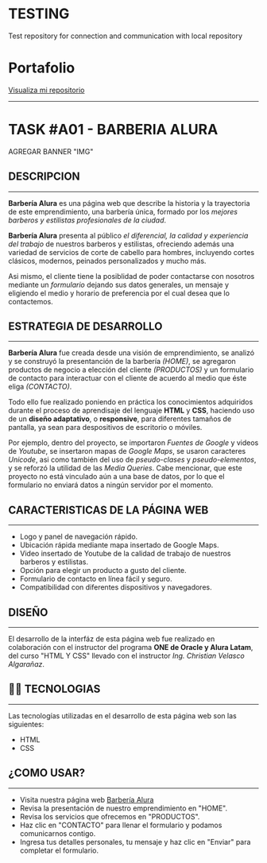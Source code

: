 # TESTING
Test repository for connection and communication with local repository

# Portafolio
[Visualiza mi repositorio](https://isteve31.github.io/testRepository/)

---
# TASK #A01 - BARBERIA ALURA

AGREGAR BANNER "IMG"

## DESCRIPCION
---
**Barbería Alura** es una página web que describe la historia y la trayectoria de este emprendimiento, una barbería única, formado por los *mejores barberos y estilistas profesionales de la ciudad*.
    
**Barbería Alura** presenta al público *el diferencial, la calidad y experiencia del trabajo* de nuestros barberos y estilistas, ofreciendo además una variedad de servicios de corte de cabello para hombres, incluyendo cortes clásicos, modernos, peinados personalizados y mucho más.
    
Asi mismo, el cliente tiene la posiblidad de poder contactarse con nosotros mediante un *formulario* dejando sus datos generales, un mensaje y eligiendo el medio y horario de preferencia por el cual desea que lo contactemos.

## ESTRATEGIA DE DESARROLLO
---
**Barbería Alura** fue creada desde una visión de emprendimiento, se analizó y se construyó la presentanción de la barbería *(HOME)*, se agregaron productos
de negocio a elección del cliente *(PRODUCTOS)* y un formulario de contacto para interactuar con el cliente de acuerdo al medio que éste eliga *(CONTACTO)*.

Todo ello fue realizado poniendo en práctica los conocimientos adquiridos durante el proceso de aprendisaje del lenguaje **HTML** y **CSS**, haciendo uso
de un **diseño adaptativo**, o **responsive**, para diferentes tamaños de pantalla, ya sean para despositivos de escritorio o móviles.

Por ejemplo, dentro del proyecto, se importaron *Fuentes de Google* y videos de *Youtube*, se insertaron mapas de *Google Maps*, se usaron caracteres *Unicode*, asi como también del uso de *pseudo-clases* y *pseudo-elementos*, y se reforzó la utilidad de las *Media Queries*.
Cabe mencionar, que este proyecto no está vinculado aún a una base de datos, por lo que el formulario no enviará datos a ningún servidor por el momento.

## CARACTERISTICAS DE LA PÁGINA WEB
---
- Logo y panel de navegación rápido.
- Ubicación rápida mediante mapa insertado de Google Maps.
- Video insertado de Youtube de la calidad de trabajo de nuestros barberos y estilistas.
- Opción para elegir un producto a gusto del cliente.
- Formulario de contacto en línea fácil y seguro.
- Compatibilidad con diferentes dispositivos y navegadores.

## DISEÑO
---
El desarrollo de la interfáz de esta página web fue realizado en colaboración con el instructor del programa **ONE de Oracle y Alura Latam**, del curso "HTML Y CSS" llevado con
el instructor *Ing. Christian Velasco Algarañaz*.

## :technologist: TECNOLOGIAS
---
Las tecnologías utilizadas en el desarrollo de esta página web son las siguientes:

- HTML
- CSS

## ¿COMO USAR?
---
- Visita nuestra página web [Barbería Alura]()
- Revisa la presentación de nuestro emprendimiento en "HOME".
- Revisa los servicios que ofrecemos en "PRODUCTOS".
- Haz clic en "CONTACTO" para llenar el formulario y podamos comunicarnos contigo.
- Ingresa tus detalles personales, tu mensaje y haz clic en "Enviar" para completar el formulario.